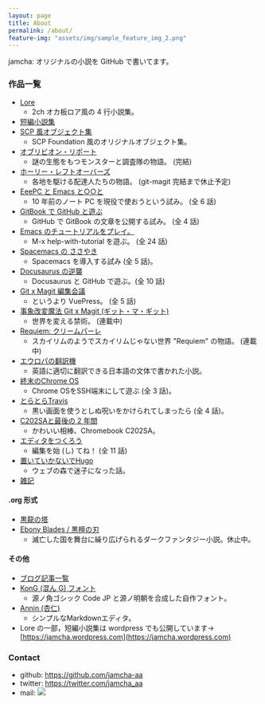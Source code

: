 ```yaml
---
layout: page
title: About
permalink: /about/
feature-img: "assets/img/sample_feature_img_2.png"
---
```


jamcha: オリジナルの小説を GitHub で書いてます。

### 作品一覧

-   [Lore](https://jamcha-aa.github.io/Lore/)
    + 2ch オカ板ロア風の 4 行小説集。
-   [短編小説集](https://jamcha-aa.github.io/ShortShort/)
-   [SCP 風オブジェクト集](https://jamcha-aa.github.io/SCP/)
    + SCP Foundation 風のオリジナルオブジェクト集。
-   [オブリビオン・リポート](https://jamcha-aa.github.io/OblivionReports/)
    + 謎の生態をもつモンスターと調査隊の物語。 (完結)
-   [ホーリー・レフトオーバーズ](https://jamcha-aa.github.io/holy-leftovers/)
    + 各地を駆ける配達人たちの物語。 (git-magit 完結まで休止予定)
-   [EeePC と Emacs と○○と](https://jamcha-aa.github.io/EeePC/)
    + 10 年前のノート PC を現役で使おうという試み。 (全 6 話)
-   [GitBook で GitHub と遊ぶ](https://jamcha-aa.github.io/Gitbook-Guide/)
    + GitHub で GitBook の文章を公開する試み。 (全 4 話)
-   [Emacs のチュートリアルをプレイ。](https://jamcha-aa.github.io/Emacs-tutorial/)
    + M-x help-with-tutorial を遊ぶ。 (全 24 話)
-   [Spacemacs の ささやき](https://jamcha-aa.github.io/Spacemacs-Guide/)
    + Spacemacs を導入する試み (全 5 話)。
-   [Docusaurus の逆襲](https://jamcha-aa.github.io/Docusaurus-Guide/)
    + Docusaurus と GitHub で遊ぶ。(全 10 話)
-   [Git x Magit 編集会議](https://jamcha-aa.github.io/magit-meeting/)
    + というより VuePress。 (全 5 話)
-   [事象改変魔法 Git x Magit (ギット・マ・ギット)](https://jamcha-aa.github.io/git-magit/)
    + 世界を変える禁術。 (連載中)
-   [Requiem: クリームパーレ](https://jamcha-aa.github.io/Requiem-novel/)
    + スカイリムのようでスカイリムじゃない世界 "Requiem" の物語。 (連載中)
-   [エウロパの翻訳機](https://jamcha-aa.github.io/compatible-novels/)
    + 英語に適切に翻訳できる日本語の文体で書かれた小説。
-   [終末のChrome OS](https://jamcha-aa.github.io/cloudready-VT/)
    + Chrome OSをSSH端末にして遊ぶ (全 3 話)。
-   [とらとらTravis](https://jamcha-aa.github.io/travisci/)
    + 黒い画面を使うとしぬ呪いをかけられてしまったら (全 4 話)。
-   [C202SAと最後の 2 年間](https://jamcha-aa.github.io/c202sa/)
    + かわいい相棒、Chromebook C202SA。
-   [エディタをつくろう](https://jamcha-aa.github.io/making-editor/)
    + 編集を始 (し) てね！ (全 11 話)
-   [置いていかないでHugo](https://jamcha-aa-hugo.netlify.com/)
    + ウェブの森で迷子になった話。
-   [雑記](https://jamcha-aa.gitbook.io/column/)

#### .org 形式
-   [黒龍の塔](https://github.com/jamcha-aa/TowerofThem)
-   [Ebony Blades / 黒檀の刃](https://github.com/jamcha-aa/EbonyBlades)
    + 滅亡した国を舞台に繰り広げられるダークファンタジー小説。休止中。

#### その他

-   [ブログ記事一覧](https://jamcha-aa.github.io/archive.html) 
-   [KonG (混ん G) フォント](https://github.com/jamcha-aa/KonG)
    + 源ノ角ゴシック Code JP と源ノ明朝を合成した自作フォント。
-   [Annin (杏仁)](https://github.com/jamcha-aa/Annin)
    + シンプルなMarkdownエディタ。
-   Lore の一部，短編小説集は wordpress でも公開しています→ [https://jamcha.wordpress.com](https://jamcha.wordpress.com)

### Contact

-   github: [<https://github.com/jamcha-aa>](https://github.com/jamcha-aa)
-   twitter: [<https://twitter.com/jamcha_aa>](https://twitter.com/jamcha_aa)
-   mail: ![](https://services.nexodyne.com/email/icon/DmmOkiL%2B.Lhw/Owdx44Y%3D/R01haWw%3D/0/image.png)

